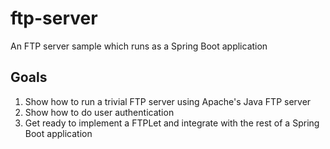 # ftp-server
An FTP server sample which runs as a Spring Boot application

## Goals

1. Show how to run a trivial FTP server using Apache's Java FTP server
2. Show how to do user authentication
3. Get ready to implement a FTPLet and integrate with the rest of a Spring Boot application
